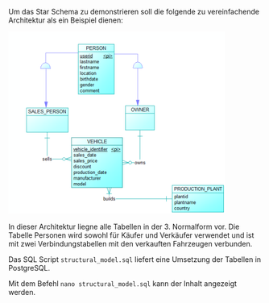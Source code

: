 Um das Star Schema zu demonstrieren soll die folgende zu vereinfachende Architektur als ein Beispiel dienen:

![image](./assets/normal_model.png)

In dieser Architektur liegne alle Tabellen in der 3. Normalform vor. Die Tabelle Personen wird sowohl für Käufer und Verkäufer verwendet und ist mit zwei Verbindungstabellen mit den verkauften Fahrzeugen verbunden.

Das SQL Script `structural_model.sql` liefert eine Umsetzung der Tabellen in PostgreSQL. 

Mit dem Befehl `nano structural_model.sql` kann der Inhalt angezeigt werden.

